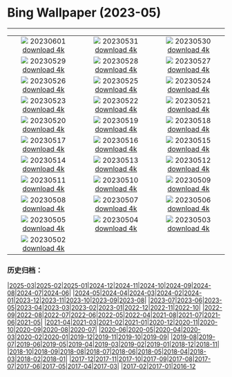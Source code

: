 # Bing Wallpaper (2023-05)
**************
| | | |
| :----: | :----: | :----: |
| ![](https://www.bing.com/th?id=OHR.ReefAwareness_JA-JP3893578762_1920x1080.jpg) 20230601 [download 4k](https://www.bing.com/th?id=OHR.ReefAwareness_JA-JP3893578762_UHD.jpg) | ![](https://www.bing.com/th?id=OHR.WorldOtterDay_JA-JP3462049774_1920x1080.jpg) 20230531 [download 4k](https://www.bing.com/th?id=OHR.WorldOtterDay_JA-JP3462049774_UHD.jpg) | ![](https://www.bing.com/th?id=OHR.HiddenBeach_JA-JP3236921669_1920x1080.jpg) 20230530 [download 4k](https://www.bing.com/th?id=OHR.HiddenBeach_JA-JP3236921669_UHD.jpg) |
| ![](https://www.bing.com/th?id=OHR.PontdArcole_JA-JP2896354577_1920x1080.jpg) 20230529 [download 4k](https://www.bing.com/th?id=OHR.PontdArcole_JA-JP2896354577_UHD.jpg) | ![](https://www.bing.com/th?id=OHR.TegallalangTerrace_JA-JP2685499345_1920x1080.jpg) 20230528 [download 4k](https://www.bing.com/th?id=OHR.TegallalangTerrace_JA-JP2685499345_UHD.jpg) | ![](https://www.bing.com/th?id=OHR.AloeDichotomum_JA-JP2481369181_1920x1080.jpg) 20230527 [download 4k](https://www.bing.com/th?id=OHR.AloeDichotomum_JA-JP2481369181_UHD.jpg) |
| ![](https://www.bing.com/th?id=OHR.WatSriSawai_JA-JP2219268493_1920x1080.jpg) 20230526 [download 4k](https://www.bing.com/th?id=OHR.WatSriSawai_JA-JP2219268493_UHD.jpg) | ![](https://www.bing.com/th?id=OHR.SaksunFaroe_JA-JP1994915437_1920x1080.jpg) 20230525 [download 4k](https://www.bing.com/th?id=OHR.SaksunFaroe_JA-JP1994915437_UHD.jpg) | ![](https://www.bing.com/th?id=OHR.OldFortress_JA-JP1697393031_1920x1080.jpg) 20230524 [download 4k](https://www.bing.com/th?id=OHR.OldFortress_JA-JP1697393031_UHD.jpg) |
| ![](https://www.bing.com/th?id=OHR.WesternBoxTurtle_JA-JP1310734552_1920x1080.jpg) 20230523 [download 4k](https://www.bing.com/th?id=OHR.WesternBoxTurtle_JA-JP1310734552_UHD.jpg) | ![](https://www.bing.com/th?id=OHR.BiodiverseCostaRica_JA-JP1077467676_1920x1080.jpg) 20230522 [download 4k](https://www.bing.com/th?id=OHR.BiodiverseCostaRica_JA-JP1077467676_UHD.jpg) | ![](https://www.bing.com/th?id=OHR.wheat2023_JA-JP0808192742_1920x1080.jpg) 20230521 [download 4k](https://www.bing.com/th?id=OHR.wheat2023_JA-JP0808192742_UHD.jpg) |
| ![](https://www.bing.com/th?id=OHR.EuropeanHoneybee_JA-JP0384795622_1920x1080.jpg) 20230520 [download 4k](https://www.bing.com/th?id=OHR.EuropeanHoneybee_JA-JP0384795622_UHD.jpg) | ![](https://www.bing.com/th?id=OHR.SumatranRhino_JA-JP0144447499_1920x1080.jpg) 20230519 [download 4k](https://www.bing.com/th?id=OHR.SumatranRhino_JA-JP0144447499_UHD.jpg) | ![](https://www.bing.com/th?id=OHR.MuseoSoumaya_JA-JP0165923558_1920x1080.jpg) 20230518 [download 4k](https://www.bing.com/th?id=OHR.MuseoSoumaya_JA-JP0165923558_UHD.jpg) |
| ![](https://www.bing.com/th?id=OHR.CormorantBridge_JA-JP9437791090_1920x1080.jpg) 20230517 [download 4k](https://www.bing.com/th?id=OHR.CormorantBridge_JA-JP9437791090_UHD.jpg) | ![](https://www.bing.com/th?id=OHR.AmericanWetlands_JA-JP9114182507_1920x1080.jpg) 20230516 [download 4k](https://www.bing.com/th?id=OHR.AmericanWetlands_JA-JP9114182507_UHD.jpg) | ![](https://www.bing.com/th?id=OHR.AoiMatsuri2023_JA-JP8770594775_1920x1080.jpg) 20230515 [download 4k](https://www.bing.com/th?id=OHR.AoiMatsuri2023_JA-JP8770594775_UHD.jpg) |
| ![](https://www.bing.com/th?id=OHR.OdocoileusVirginianus_JA-JP8573295409_1920x1080.jpg) 20230514 [download 4k](https://www.bing.com/th?id=OHR.OdocoileusVirginianus_JA-JP8573295409_UHD.jpg) | ![](https://www.bing.com/th?id=OHR.SonnyBonoPelicans_JA-JP8385085647_1920x1080.jpg) 20230513 [download 4k](https://www.bing.com/th?id=OHR.SonnyBonoPelicans_JA-JP8385085647_UHD.jpg) | ![](https://www.bing.com/th?id=OHR.WildLupine_JA-JP8182170206_1920x1080.jpg) 20230512 [download 4k](https://www.bing.com/th?id=OHR.WildLupine_JA-JP8182170206_UHD.jpg) |
| ![](https://www.bing.com/th?id=OHR.FootballField_JA-JP7635549067_1920x1080.jpg) 20230511 [download 4k](https://www.bing.com/th?id=OHR.FootballField_JA-JP7635549067_UHD.jpg) | ![](https://www.bing.com/th?id=OHR.CordouanLighthouse_JA-JP7082673075_1920x1080.jpg) 20230510 [download 4k](https://www.bing.com/th?id=OHR.CordouanLighthouse_JA-JP7082673075_UHD.jpg) | ![](https://www.bing.com/th?id=OHR.MorroJable_JA-JP6883832271_1920x1080.jpg) 20230509 [download 4k](https://www.bing.com/th?id=OHR.MorroJable_JA-JP6883832271_UHD.jpg) |
| ![](https://www.bing.com/th?id=OHR.TheChaps_JA-JP6283869336_1920x1080.jpg) 20230508 [download 4k](https://www.bing.com/th?id=OHR.TheChaps_JA-JP6283869336_UHD.jpg) | ![](https://www.bing.com/th?id=OHR.SealLaughing_JA-JP4326487726_1920x1080.jpg) 20230507 [download 4k](https://www.bing.com/th?id=OHR.SealLaughing_JA-JP4326487726_UHD.jpg) | ![](https://www.bing.com/th?id=OHR.HwangmaesanAzaleas_JA-JP5660353966_1920x1080.jpg) 20230506 [download 4k](https://www.bing.com/th?id=OHR.HwangmaesanAzaleas_JA-JP5660353966_UHD.jpg) |
| ![](https://www.bing.com/th?id=OHR.ChildDay2023_JA-JP5088360063_1920x1080.jpg) 20230505 [download 4k](https://www.bing.com/th?id=OHR.ChildDay2023_JA-JP5088360063_UHD.jpg) | ![](https://www.bing.com/th?id=OHR.RebelBase_JA-JP2351113050_1920x1080.jpg) 20230504 [download 4k](https://www.bing.com/th?id=OHR.RebelBase_JA-JP2351113050_UHD.jpg) | ![](https://www.bing.com/th?id=OHR.Constitution2023_JA-JP2079590135_1920x1080.jpg) 20230503 [download 4k](https://www.bing.com/th?id=OHR.Constitution2023_JA-JP2079590135_UHD.jpg) |
| ![](https://www.bing.com/th?id=OHR.Hachijyuhachi2023_JA-JP1581523255_1920x1080.jpg) 20230502 [download 4k](https://www.bing.com/th?id=OHR.Hachijyuhachi2023_JA-JP1581523255_UHD.jpg) |  |  |

### 历史归档：

|[2025-03](/2025-03/2025-03.md)|[2025-02](/2025-02/2025-02.md)|[2025-01](/2025-01/2025-01.md)|[2024-12](/2024-12/2024-12.md)|[2024-11](/2024-11/2024-11.md)|[2024-10](/2024-10/2024-10.md)|[2024-09](/2024-09/2024-09.md)|[2024-08](/2024-08/2024-08.md)|[2024-07](/2024-07/2024-07.md)|[2024-06](/2024-06/2024-06.md)|
|[2024-05](/2024-05/2024-05.md)|[2024-04](/2024-04/2024-04.md)|[2024-03](/2024-03/2024-03.md)|[2024-02](/2024-02/2024-02.md)|[2024-01](/2024-01/2024-01.md)|[2023-12](/2023-12/2023-12.md)|[2023-11](/2023-11/2023-11.md)|[2023-10](/2023-10/2023-10.md)|[2023-09](/2023-09/2023-09.md)|[2023-08](/2023-08/2023-08.md)|
|[2023-07](/2023-07/2023-07.md)|[2023-06](/2023-06/2023-06.md)|[2023-05](/2023-05/2023-05.md)|[2023-04](/2023-04/2023-04.md)|[2023-03](/2023-03/2023-03.md)|[2023-02](/2023-02/2023-02.md)|[2023-01](/2023-01/2023-01.md)|[2022-12](/2022-12/2022-12.md)|[2022-11](/2022-11/2022-11.md)|[2022-10](/2022-10/2022-10.md)|
|[2022-09](/2022-09/2022-09.md)|[2022-08](/2022-08/2022-08.md)|[2022-07](/2022-07/2022-07.md)|[2022-06](/2022-06/2022-06.md)|[2022-05](/2022-05/2022-05.md)|[2022-04](/2022-04/2022-04.md)|[2021-08](/2021-08/2021-08.md)|[2021-07](/2021-07/2021-07.md)|[2021-06](/2021-06/2021-06.md)|[2021-05](/2021-05/2021-05.md)|
|[2021-04](/2021-04/2021-04.md)|[2021-03](/2021-03/2021-03.md)|[2021-02](/2021-02/2021-02.md)|[2021-01](/2021-01/2021-01.md)|[2020-12](/2020-12/2020-12.md)|[2020-11](/2020-11/2020-11.md)|[2020-10](/2020-10/2020-10.md)|[2020-09](/2020-09/2020-09.md)|[2020-08](/2020-08/2020-08.md)|[2020-07](/2020-07/2020-07.md)|
|[2020-06](/2020-06/2020-06.md)|[2020-05](/2020-05/2020-05.md)|[2020-04](/2020-04/2020-04.md)|[2020-03](/2020-03/2020-03.md)|[2020-02](/2020-02/2020-02.md)|[2020-01](/2020-01/2020-01.md)|[2019-12](/2019-12/2019-12.md)|[2019-11](/2019-11/2019-11.md)|[2019-10](/2019-10/2019-10.md)|[2019-09](/2019-09/2019-09.md)|
|[2019-08](/2019-08/2019-08.md)|[2019-07](/2019-07/2019-07.md)|[2019-06](/2019-06/2019-06.md)|[2019-05](/2019-05/2019-05.md)|[2019-04](/2019-04/2019-04.md)|[2019-03](/2019-03/2019-03.md)|[2019-02](/2019-02/2019-02.md)|[2019-01](/2019-01/2019-01.md)|[2018-12](/2018-12/2018-12.md)|[2018-11](/2018-11/2018-11.md)|
|[2018-10](/2018-10/2018-10.md)|[2018-09](/2018-09/2018-09.md)|[2018-08](/2018-08/2018-08.md)|[2018-07](/2018-07/2018-07.md)|[2018-06](/2018-06/2018-06.md)|[2018-05](/2018-05/2018-05.md)|[2018-04](/2018-04/2018-04.md)|[2018-03](/2018-03/2018-03.md)|[2018-02](/2018-02/2018-02.md)|[2018-01](/2018-01/2018-01.md)|
|[2017-12](/2017-12/2017-12.md)|[2017-11](/2017-11/2017-11.md)|[2017-10](/2017-10/2017-10.md)|[2017-09](/2017-09/2017-09.md)|[2017-08](/2017-08/2017-08.md)|[2017-07](/2017-07/2017-07.md)|[2017-06](/2017-06/2017-06.md)|[2017-05](/2017-05/2017-05.md)|[2017-04](/2017-04/2017-04.md)|[2017-03](/2017-03/2017-03.md)|
|[2017-02](/2017-02/2017-02.md)|[2017-01](/2017-01/2017-01.md)|[2016-12](/2016-12/2016-12.md)